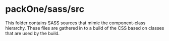 # packOne/sass/src

This folder contains SASS sources that mimic the component-class hierarchy. These files
are gathered in to a build of the CSS based on classes that are used by the build.
